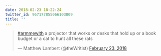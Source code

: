 ```yaml
---
date: 2018-02-23 18:22:24
twitter_id: 967177855066103809
title: ''
---
```


<blockquote class="twitter-tweet"><p lang="en" dir="ltr"><a href="https://twitter.com/hashtag/armmewith?src=hash&amp;ref_src=twsrc%5Etfw">#armmewith</a> a projector that works or desks that hold up or a book budget or a cat to hunt all these rats</p>&mdash; Matthew Lambert (@theWritist) <a href="https://twitter.com/theWritist/status/967152580093710336?ref_src=twsrc%5Etfw">February 23, 2018</a></blockquote>
<script async src="https://platform.twitter.com/widgets.js" charset="utf-8"></script>
